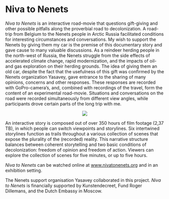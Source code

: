 # Niva to Nenets

*Niva to Nenets* is an interactive road-movie that questions gift-giving and other possible pitfalls along the proverbial road to decolonization. A road-trip from Belgium to the Nenets people in Arctic Russia facilitated conditions for interesting circumstances and conversations. My wish to support the Nenets by giving them my car is the premise of this documentary story and gave cause to many valuable discussions. As a reindeer herding people in the north-west of Russia, the Nenets struggle from the side effects of accelerated climate change, rapid modernization, and the impacts of oil- and gas exploration on their herding grounds. The idea of giving them an old car, despite the fact that the usefulness of this gift was confirmed by the Nenets organization Yasavey, gave entrance to the sharing of many opinions, concerns and other responses. These responses are recorded with GoPro-camera’s, and, combined with recordings of the travel, form the content of an experimental road-movie. Situations and conversations on the road were recorded simultaneously from different view angles, while participants drove certain parts of the long trip with me.

<div align="center">
  <img src="assets/images/NivaToNenets.jpg"/>
</div>

An interactive story is composed out of over 350 hours of film footage (2,37 TB), in which people can switch viewpoints and storylines. Six intertwined storylines function as trails throughout a various collection of scenes that expose the plurality of the (recorded) reality. This narrative structure balances between coherent storytelling and two basic conditions of decolonization: freedom of opinion and freedom of action. Viewers can explore the collection of scenes for five minutes, or up to five hours.

*Niva to Nenets* can be watched online at <a href="http://www.nivatonenets.org" target="_blank">www.nivatonenets.org</a> and in an exhibition setting.

The Nenets support organisation Yasavey collaborated in this project. *Niva to Nenets* is financially supported by Kunstendecreet, Fund Roger Dillemans, and the Dutch Embassy in Moscow.

<br>
<br>
<br>
